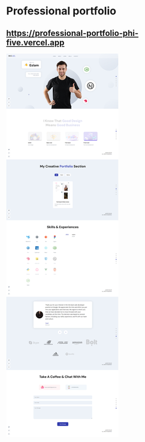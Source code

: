 # Professional portfolio

## https://professional-portfolio-phi-five.vercel.app

![Alt text](./screencapture.png)
